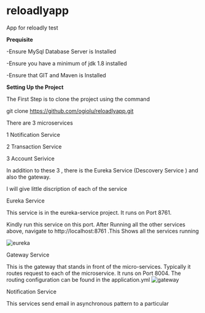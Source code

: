 # reloadlyapp
App for reloadly test

**Prequisite** 

 -Ensure MySql Database Server is Installed
 
 -Ensure you have a minimum of jdk 1.8 installed 
 
 -Ensure that GIT and Maven is Installed 
 
**Setting Up the Project**

The First Step is to clone the project using the command 

 git clone https://github.com/ogiolu/reloadlyapp.git
 


There are 3 microservices 

1 Notification Service

2 Transaction Service

3 Account Serivice

In addition to these 3 , there is the Eureka Service (Descovery Service ) and also the gateway.

I will give little discription of each of the service

Eureka Service 

  This service is  in the eureka-service project. It runs on Port 8761.
  
  Kindly run this service on this port. After Running all the other services above, navigate to http://localhost:8761 .This Shows all the services running 
  
  
  ![eureka](https://user-images.githubusercontent.com/17859246/111922823-680ac680-8a9c-11eb-8cb0-9f7a9b4a8a98.png)
  
  
  Gateway Service
  
   This is the gateway that stands in front of the micro-services. Typically it routes request to each of the microservice. It runs on Port 8004. The routing configuration can be found 
   in the application.yml 
   ![gateway](https://user-images.githubusercontent.com/17859246/111922997-4d851d00-8a9d-11eb-995f-f2862bd48821.PNG)
   
  
Notification Service

  This services send email in asynchronous pattern to a particular 
 
  

  


